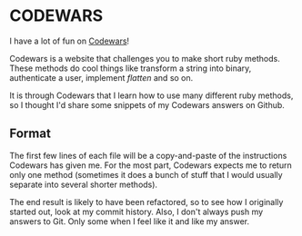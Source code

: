 CODEWARS
===

I have a lot of fun on [Codewars]! 

Codewars is a website that challenges you to make short ruby methods. These methods do cool things like transform a string into binary, authenticate a user, implement *flatten* and so on.

It is through Codewars that I learn how to use many different ruby methods, so I thought I'd share some snippets of my Codewars answers on Github.

Format
--

The first few lines of each file will be a copy-and-paste of the instructions Codewars has given me. For the most part, Codewars expects me to return only one method (sometimes it does a bunch of stuff that I would usually separate into several shorter methods). 

The end result is likely to have been refactored, so to see how I originally started out, look at my commit history. Also, I don't always push my answers to Git. Only some when I feel like it and like my answer.

[Codewars]:http://www.codewars.com/